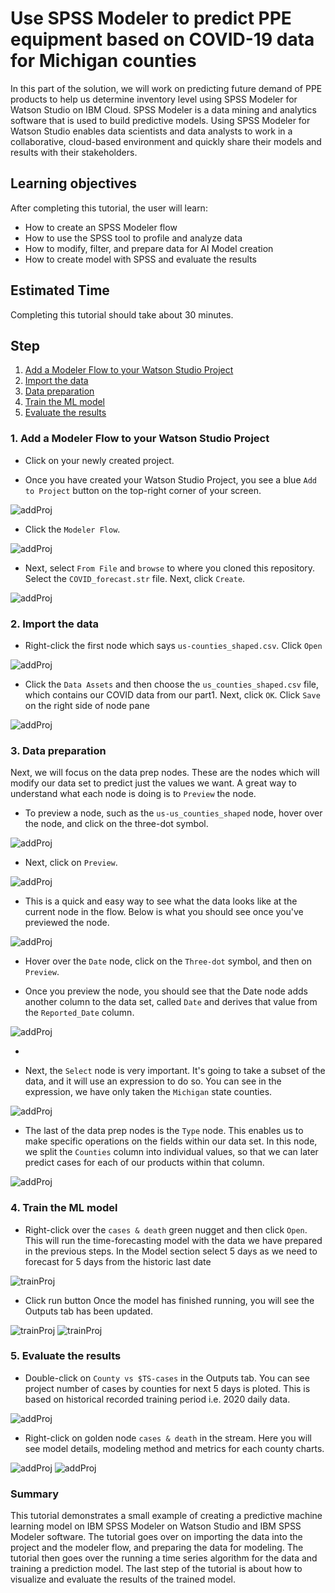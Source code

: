 # Use SPSS Modeler to predict PPE equipment based on COVID-19 data for Michigan counties
In this part of the solution, we will work on predicting future demand of PPE products to help us determine inventory level using SPSS Modeler for Watson Studio on IBM Cloud. SPSS Modeler is a data mining and analytics software
that is used to build predictive models. Using SPSS Modeler for Watson Studio enables data scientists and data analysts to work in a collaborative, cloud-based environment and quickly share their models and results with
their stakeholders.

## Learning objectives
After completing this tutorial, the user will learn:
* How to create an SPSS Modeler flow
* How to use the SPSS tool to profile and analyze data
* How to modify, filter, and prepare data for AI Model creation
* How to create model with SPSS and evaluate the results

## Estimated Time
Completing this tutorial should take about 30 minutes.

## Step

1. [Add a Modeler Flow to your Watson Studio Project](#1-Add-a-modeler-flow-to-your-watson-studio-project)
2. [Import the data](#2-import-the-data)
3. [Data preparation](#4-data-exploration)
4. [Train the ML model](#5-Train-the-ML-model)
5. [Evaluate the results ](#6-Evaluate-the-results)

### 1. Add a Modeler Flow to your Watson Studio Project

* Click on your newly created project.

* Once you have created your Watson Studio Project, you see a blue `Add to Project` button on the top-right corner of your screen.

![addProj](../images/Tutorial2-Step1-Addtoproject.png)

* Click the `Modeler Flow`.

![addProj](../images/Tutorial2-Step1-modelerFlow.png)

* Next, select `From File` and `browse` to where you cloned this repository. Select the `COVID_forecast.str` file. Next, click `Create`.

![addProj](../images/Tutorial2-Step1-newFlow.png)

### 2. Import the data

* Right-click the first node which says `us-counties_shaped.csv`. Click `Open`

![addProj](../images/Tutorial2-Step2-Open.png)

* Click the `Data Assets` and then choose the `us_counties_shaped.csv` file, which contains our COVID data from our part1. Next, click `OK`. Click `Save` on the right side of node pane

![addProj](../images/import.png)


### 3. Data preparation
Next, we will focus on the data prep nodes. These are the nodes
which will modify our data set to predict just the values we want. A great way to understand what each node is
doing is to `Preview` the node.

* To preview a node, such as the `us-us_counties_shaped` node, hover over the node, and click on the three-dot symbol.

![addProj](../images/threeDot.png)

* Next, click on `Preview`.

![addProj](../images/preview.png)

* This is a quick and easy way to see what the data looks like at the current node in the flow. Below is what you should see
once you've previewed the node.

![addProj](../images/dataPreview.png)

* Hover over the `Date` node, click on the `Three-dot` symbol,
and then on `Preview`.

* Once you preview the node, you should see that the Date node adds another column to the data set, called
`Date` and derives that value from the `Reported_Date` column.

![addProj](../images/date.png)

*

* Next, the `Select` node is very important. It's going to take a subset of the data, and it will use an expression to do so. You can
see in the expression, we have only taken the `Michigan` state counties.

![addProj](../images/select.png)

* The last of the data prep nodes is the `Type` node. This enables us to make specific operations on the fields within our data set. In
this node, we split the `Counties` column into individual values, so that we can later predict cases
for each of our products within that column.

![addProj](../images/type.png)


### 4. Train the ML model

* Right-click over the `cases & death` green nugget and then click `Open`.
This will run the time-forecasting model with the data we have
prepared in the previous steps. In the Model section select 5 days as we need to forecast for 5 days from the historic last date

![trainProj](../images/runModel.png)

* Click run button Once the model has finished running, you will see the Outputs tab has been updated.

![trainProj](../images/Tutorial2-Step4-runModelflow.png)
![trainProj](../images/Tutorial2-Step4-output.png)

### 5. Evaluate the results

* Double-click on `County vs $TS-cases` in the Outputs tab.
You can see project number of cases by counties for next 5 days is ploted. This is based on historical recorded training period i.e. 2020 daily data.

![addProj](../images/10fields.png)

* Right-click on golden node `cases & death` in the stream.
Here you will see model details, modeling method and metrics for each county
charts.

![addProj](../images/29fields.png)
![addProj](../images/timeseries.png)

### Summary

This tutorial demonstrates a small example of creating a predictive machine learning model on IBM SPSS Modeler on Watson Studio and IBM SPSS Modeler software. The tutorial goes over on importing the data into the project and the modeler flow, and preparing the data for modeling. The tutorial then goes over the running a time series algorithm for the data and training a prediction model. The last step of the tutorial is about how to visualize and evaluate the results of the trained model.
